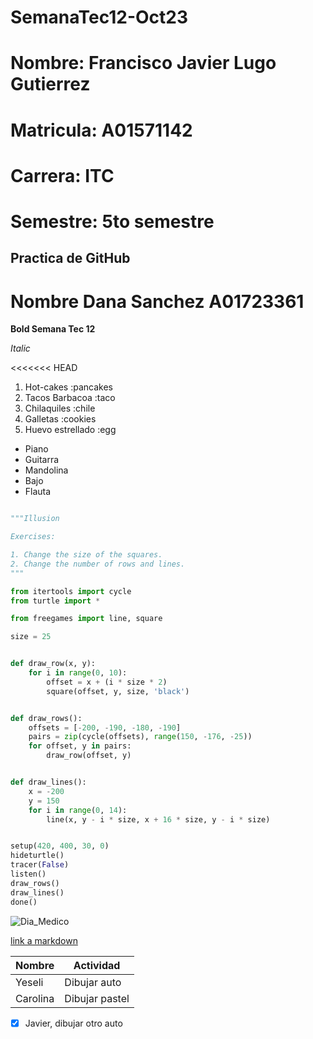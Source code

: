 # SemanaTec12-Oct23
# Nombre: Francisco Javier Lugo Gutierrez
# Matricula: A01571142
# Carrera: ITC
# Semestre: 5to semestre
## Practica de GitHub


# Nombre Dana Sanchez A01723361


**Bold Semana Tec 12**

*Italic*

<<<<<<< HEAD
1. Hot-cakes :pancakes
2. Tacos Barbacoa :taco
3. Chilaquiles :chile
4. Galletas :cookies
5. Huevo estrellado :egg

- Piano
- Guitarra
- Mandolina
- Bajo
- Flauta

```python

"""Illusion

Exercises:

1. Change the size of the squares.
2. Change the number of rows and lines.
"""

from itertools import cycle
from turtle import *

from freegames import line, square

size = 25


def draw_row(x, y):
    for i in range(0, 10):
        offset = x + (i * size * 2)
        square(offset, y, size, 'black')


def draw_rows():
    offsets = [-200, -190, -180, -190]
    pairs = zip(cycle(offsets), range(150, -176, -25))
    for offset, y in pairs:
        draw_row(offset, y)


def draw_lines():
    x = -200
    y = 150
    for i in range(0, 14):
        line(x, y - i * size, x + 16 * size, y - i * size)


setup(420, 400, 30, 0)
hideturtle()
tracer(False)
listen()
draw_rows()
draw_lines()
done()
```
![Dia_Medico](https://tvazteca.brightspotcdn.com/ae/f1/24e99d784d6ab98d4a365ca8bac1/dia-del-medico-23-octubre.jpg)

[link a markdown](https://www.markdownguide.org/cheat-sheet/)

| Nombre | Actividad |
| ------- | -------- |
| Yeseli | Dibujar auto |
| Carolina | Dibujar pastel |

- [x] Javier, dibujar otro auto

